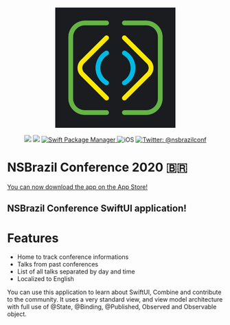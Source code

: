 <p align="center">
    <img src="Logo.png" width="280" max-width="90%" alt="NSBrazilConf" />
</p>

<p align="center">
    <img src="https://github.com/CocoaHeadsConference/CHConferenceApp/workflows/Xcode%20build/badge.svg?branch=master" />
    <img src="https://img.shields.io/badge/Swift-5.2-orange.svg" />
    <a href="https://swift.org/package-manager">
        <img src="https://img.shields.io/badge/swiftpm-compatible-brightgreen.svg?style=flat" alt="Swift Package Manager" />
    </a>
     <img src="http://img.shields.io/badge/platforms-ios-brightgreen.svg?style=flat" alt="iOS" />
    <a href="https://twitter.com/nsbrazilconf">
        <img src="https://img.shields.io/badge/twitter-@nsbrazilconf-blue.svg?style=flat" alt="Twitter: @nsbrazilconf" />
    </a>
</p>


# NSBrazil Conference 2020 🇧🇷


[You can now download the app on the App Store!](https://apps.apple.com/br/app/nsbrazil-2019/id1180455342)


## NSBrazil Conference SwiftUI application!

# Features
* Home to track conference informations
* Talks from past conferences
* List of all talks separated by day and time
* Localized to English

You can use this application to learn about SwiftUI, Combine and contribute to the community. It uses a very standard view, and view model architecture with full use of @State, @Binding, @Published, Observed and Observable object. 
